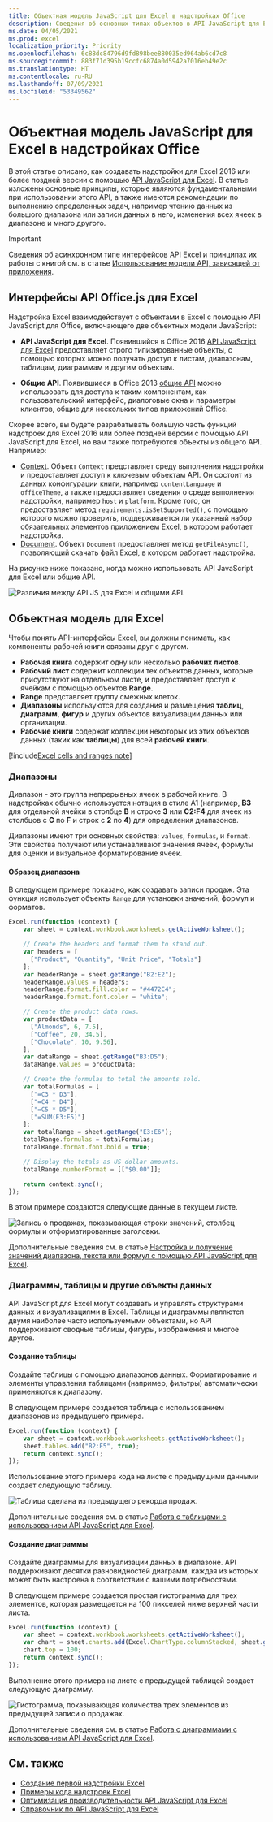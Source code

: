 ```yaml
---
title: Объектная модель JavaScript для Excel в надстройках Office
description: Сведения об основных типах объектов в API JavaScript для Excel и способах их использовании для создания надстроек для Excel.
ms.date: 04/05/2021
ms.prod: excel
localization_priority: Priority
ms.openlocfilehash: 6c88dc84796d9fd898bee880035ed964ab6cd7c8
ms.sourcegitcommit: 883f71d395b19ccfc6874a0d5942a7016eb49e2c
ms.translationtype: HT
ms.contentlocale: ru-RU
ms.lasthandoff: 07/09/2021
ms.locfileid: "53349562"
---
```

# <a name="excel-javascript-object-model-in-office-add-ins"></a>Объектная модель JavaScript для Excel в надстройках Office

В этой статье описано, как создавать надстройки для Excel 2016 или более поздней версии с помощью [API JavaScript для Excel](../reference/overview/excel-add-ins-reference-overview.md). В статье изложены основные принципы, которые являются фундаментальными при использовании этого API, а также имеются рекомендации по выполнению определенных задач, например чтению данных из большого диапазона или записи данных в него, изменения всех ячеек в диапазоне и много другого.

> [!IMPORTANT]
> Сведения об асинхронном типе интерфейсов API Excel и принципах их работы с книгой см. в статье [Использование модели API, зависящей от приложения](../develop/application-specific-api-model.md).  

## <a name="officejs-apis-for-excel"></a>Интерфейсы API Office.js для Excel

Надстройка Excel взаимодействует с объектами в Excel с помощью API JavaScript для Office, включающего две объектных модели JavaScript:

* **API JavaScript для Excel**. Появившийся в Office 2016 [API JavaScript для Excel](../reference/overview/excel-add-ins-reference-overview.md) предоставляет строго типизированные объекты, с помощью которых можно получать доступ к листам, диапазонам, таблицам, диаграммам и другим объектам.

* **Общие API**. Появившиеся в Office 2013 [общие API](/javascript/api/office) можно использовать для доступа к таким компонентам, как пользовательский интерфейс, диалоговые окна и параметры клиентов, общие для нескольких типов приложений Office.

Скорее всего, вы будете разрабатывать большую часть функций надстроек для Excel 2016 или более поздней версии с помощью API JavaScript для Excel, но вам также потребуются объекты из общего API. Например:

* [Context](/javascript/api/office/office.context). Объект `Context` представляет среду выполнения надстройки и предоставляет доступ к ключевым объектам API. Он состоит из данных конфигурации книги, например `contentLanguage` и `officeTheme`, а также предоставляет сведения о среде выполнения надстройки, например `host` и `platform`. Кроме того, он предоставляет метод `requirements.isSetSupported()`, с помощью которого можно проверить, поддерживается ли указанный набор обязательных элементов приложением Excel, в котором работает надстройка.
* [Document](/javascript/api/office/office.document). Объект `Document` предоставляет метод `getFileAsync()`, позволяющий скачать файл Excel, в котором работает надстройка.

На рисунке ниже показано, когда можно использовать API JavaScript для Excel или общие API.

![Различия между API JS для Excel и общими API.](../images/excel-js-api-common-api.png)

## <a name="excel-specific-object-model"></a>Объектная модель для Excel

Чтобы понять API-интерфейсы Excel, вы должны понимать, как компоненты рабочей книги связаны друг с другом.

* **Рабочая книга** содержит одну или несколько **рабочих листов**.
* **Рабочий лист** содержит коллекции тех объектов данных, которые присутствуют на отдельном листе, и предоставляет доступ к ячейкам с помощью объектов **Range**.
* **Range** представляет группу смежных клеток.
* **Диапазоны** используются для создания и размещения **таблиц**, **диаграмм**, **фигур** и других объектов визуализации данных или организации.
* **Рабочие книги** содержат коллекции некоторых из этих объектов данных (таких как **таблицы**) для всей **рабочей книги**.

[!include[Excel cells and ranges note](../includes/note-excel-cells-and-ranges.md)]

### <a name="ranges"></a>Диапазоны

Диапазон - это группа непрерывных ячеек в рабочей книге. В надстройках обычно используется нотация в стиле A1 (например, **B3** для отдельной ячейки в столбце **B** и строке **3** или **C2:F4** для ячеек из столбцов с **C** по **F** и строк с **2** по **4**) для определения диапазонов.

Диапазоны имеют три основных свойства: `values`, `formulas`, и `format`. Эти свойства получают или устанавливают значения ячеек, формулы для оценки и визуальное форматирование ячеек.

#### <a name="range-sample"></a>Образец диапазона

В следующем примере показано, как создавать записи продаж. Эта функция использует объекты `Range` для установки значений, формул и форматов.

```js
Excel.run(function (context) {
    var sheet = context.workbook.worksheets.getActiveWorksheet();

    // Create the headers and format them to stand out.
    var headers = [
      ["Product", "Quantity", "Unit Price", "Totals"]
    ];
    var headerRange = sheet.getRange("B2:E2");
    headerRange.values = headers;
    headerRange.format.fill.color = "#4472C4";
    headerRange.format.font.color = "white";

    // Create the product data rows.
    var productData = [
      ["Almonds", 6, 7.5],
      ["Coffee", 20, 34.5],
      ["Chocolate", 10, 9.56],
    ];
    var dataRange = sheet.getRange("B3:D5");
    dataRange.values = productData;

    // Create the formulas to total the amounts sold.
    var totalFormulas = [
      ["=C3 * D3"],
      ["=C4 * D4"],
      ["=C5 * D5"],
      ["=SUM(E3:E5)"]
    ];
    var totalRange = sheet.getRange("E3:E6");
    totalRange.formulas = totalFormulas;
    totalRange.format.font.bold = true;

    // Display the totals as US dollar amounts.
    totalRange.numberFormat = [["$0.00"]];

    return context.sync();
});
```

В этом примере создаются следующие данные в текущем листе.

![Запись о продажах, показывающая строки значений, столбец формулы и отформатированные заголовки.](../images/excel-overview-range-sample.png)

Дополнительные сведения см. в статье [Настройка и получение значений диапазона, текста или формул с помощью API JavaScript для Excel](excel-add-ins-ranges-set-get-values.md).

### <a name="charts-tables-and-other-data-objects"></a>Диаграммы, таблицы и другие объекты данных

API JavaScript для Excel могут создавать и управлять структурами данных и визуализациями в Excel. Таблицы и диаграммы являются двумя наиболее часто используемыми объектами, но API поддерживают сводные таблицы, фигуры, изображения и многое другое.

#### <a name="creating-a-table"></a>Создание таблицы

Создайте таблицы с помощью диапазонов данных. Форматирование и элементы управления таблицами (например, фильтры) автоматически применяются к диапазону.

В следующем примере создается таблица с использованием диапазонов из предыдущего примера.

```js
Excel.run(function (context) {
    var sheet = context.workbook.worksheets.getActiveWorksheet();
    sheet.tables.add("B2:E5", true);
    return context.sync();
});
```

Использование этого примера кода на листе с предыдущими данными создает следующую таблицу.

![Таблица сделана из предыдущего рекорда продаж.](../images/excel-overview-table-sample.png)

Дополнительные сведения см. в статье [Работа с таблицами с использованием API JavaScript для Excel](excel-add-ins-tables.md).

#### <a name="creating-a-chart"></a>Создание диаграммы

Создайте диаграммы для визуализации данных в диапазоне. API поддерживают десятки разновидностей диаграмм, каждая из которых может быть настроена в соответствии с вашими потребностями.

В следующем примере создается простая гистограмма для трех элементов, которая размещается на 100 пикселей ниже верхней части листа.

```js
Excel.run(function (context) {
    var sheet = context.workbook.worksheets.getActiveWorksheet();
    var chart = sheet.charts.add(Excel.ChartType.columnStacked, sheet.getRange("B3:C5"));
    chart.top = 100;
    return context.sync();
});
```

Выполнение этого примера на листе с предыдущей таблицей создает следующую диаграмму.

![Гистограмма, показывающая количества трех элементов из предыдущей записи о продажах.](../images/excel-overview-chart-sample.png)

Дополнительные сведения см. в статье [Работа с диаграммами с использованием API JavaScript для Excel](excel-add-ins-charts.md).

## <a name="see-also"></a>См. также

* [Создание первой надстройки Excel](../quickstarts/excel-quickstart-jquery.md)
* [Примеры кода надстроек Excel](https://developer.microsoft.com/office/gallery/?filterBy=Samples,Excel)
* [Оптимизация производительности API JavaScript для Excel](../excel/performance.md)
* [Справочник по API JavaScript для Excel](../reference/overview/excel-add-ins-reference-overview.md)
